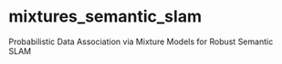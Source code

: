 # mixtures_semantic_slam
Probabilistic Data Association via Mixture Models for Robust Semantic SLAM
